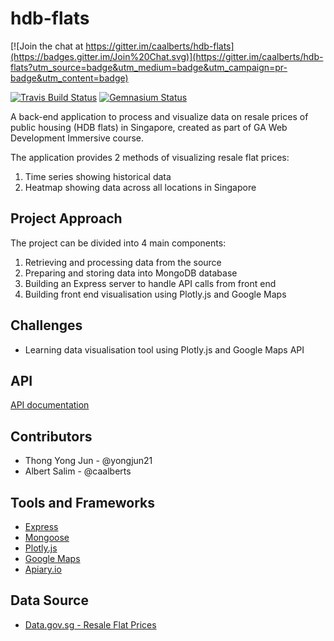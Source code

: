 # hdb-flats

[![Join the chat at https://gitter.im/caalberts/hdb-flats](https://badges.gitter.im/Join%20Chat.svg)](https://gitter.im/caalberts/hdb-flats?utm_source=badge&utm_medium=badge&utm_campaign=pr-badge&utm_content=badge)

[![Travis Build Status](https://img.shields.io/travis/caalberts/hdb-flats.svg?style=flat-square)](https://travis-ci.org/caalberts/hdb-flats)
[![Gemnasium Status](https://img.shields.io/gemnasium/caalberts/hdb-flats.svg?style=flat-square)](https://gemnasium.com/caalberts/hdb-flats)

A back-end application to process and visualize data on resale prices of public housing (HDB flats) in Singapore, created as part of GA Web Development Immersive course.

The application provides 2 methods of visualizing resale flat prices:

1. Time series showing historical data
2. Heatmap showing data across all locations in Singapore

## Project Approach

The project can be divided into 4 main components:

1. Retrieving and processing data from the source
2. Preparing and storing data into MongoDB database
3. Building an Express server to handle API calls from front end
4. Building front end visualisation using Plotly.js and Google Maps

## Challenges
- Learning data visualisation tool using Plotly.js and Google Maps API

## API

[API documentation](http://docs.hdbflats.apiary.io/)

## Contributors
- Thong Yong Jun - @yongjun21
- Albert Salim - @caalberts

## Tools and Frameworks
- [Express](http://expressjs.com/en/index.html)
- [Mongoose](http://mongoosejs.com/)
- [Plotly.js](https://plot.ly/javascript/)
- [Google Maps](https://developers.google.com/maps/)
- [Apiary.io](https://apiary.io/)

## Data Source
- [Data.gov.sg - Resale Flat Prices](https://data.gov.sg/dataset/resale-flat-prices)
